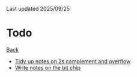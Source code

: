 Last updated 2025/09/25

# Todo

[Back](README.md)

- [Tidy up notes on 2s complement and overflow](./C/2s_complement_and_overflow.md)
- [Write notes on the bit chip](./Nand2Tetris/Project_3/Bit.md)